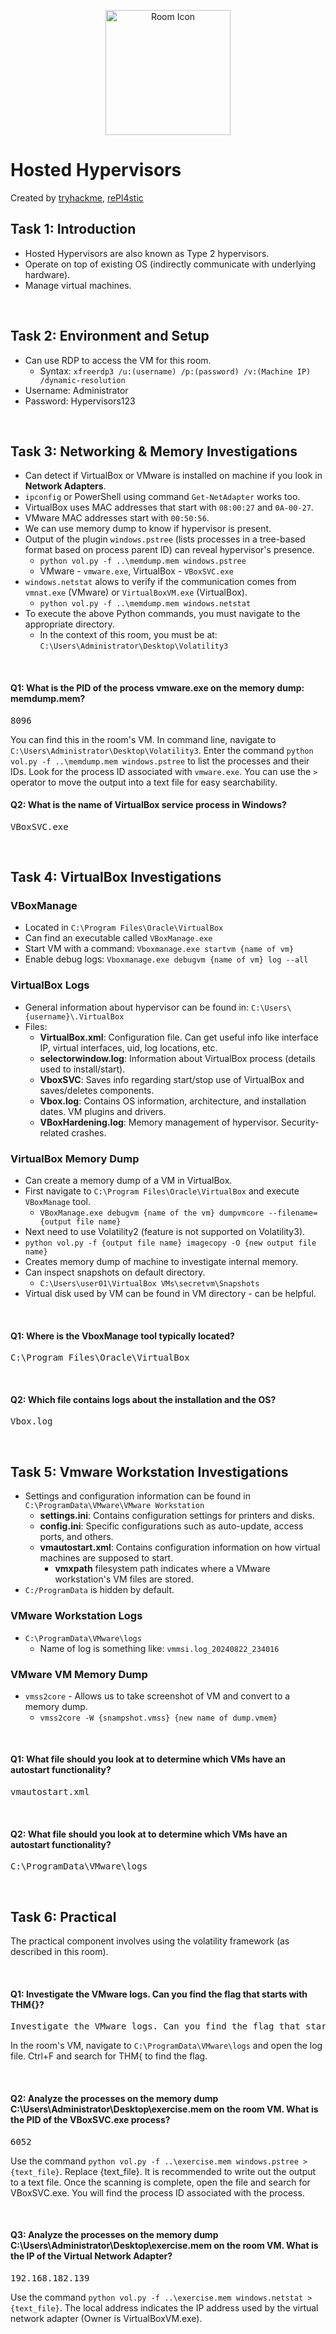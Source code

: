<p align="center">
  <img src="https://tryhackme-images.s3.amazonaws.com/room-icons/66264cef7bba67a6bbbe7179-1725231171975" alt="Room Icon" width="200"/>
</p>

# Hosted Hypervisors
Created by <a href="https://tryhackme.com/p/tryhackme">tryhackme</a>, <a href="https://tryhackme.com/p/rePl4stic">rePl4stic</a>

## Task 1: Introduction
- Hosted Hypervisors are also known as Type 2 hypervisors.
- Operate on top of existing OS (indirectly communicate with underlying hardware).
- Manage virtual machines.

<br>

## Task 2: Environment and Setup
- Can use RDP to access the VM for this room.
  - Syntax: ```xfreerdp3 /u:(username) /p:(password) /v:(Machine IP) /dynamic-resolution``` 
- Username: Administrator
- Password: Hypervisors123

<br>

## Task 3: Networking & Memory Investigations
- Can detect if VirtualBox or VMware is installed on machine if you look in **Network Adapters**.
- ```ipconfig``` or PowerShell using command ```Get-NetAdapter``` works too.
- VirtualBox uses MAC addresses that start with ```08:00:27``` and ```0A-00-27```.
- VMware MAC addresses start with ```00:50:56```.
- We can use memory dump to know if hypervisor is present.
- Output of the plugin ```windows.pstree``` (lists processes in a tree-based format based on process parent ID) can reveal hypervisor's presence.
  - ```python vol.py -f ..\memdump.mem windows.pstree```
  - VMware - ```vmware.exe```, VirtualBox - ```VBoxSVC.exe```
- ```windows.netstat``` alows to verify if the communication comes from ```vmnat.exe``` (VMware) or ```VirtualBoxVM.exe``` (VirtualBox).
  - ```python vol.py -f ..\memdump.mem windows.netstat```
- To execute the above Python commands, you must navigate to the appropriate directory.
  - In the context of this room, you must be at: ```C:\Users\Administrator\Desktop\Volatility3```

<br>

#### Q1: What is the PID of the process vmware.exe on the memory dump: memdump.mem?
<pre>8096</pre>
You can find this in the room's VM. In command line, navigate to ```C:\Users\Administrator\Desktop\Volatility3```. Enter the command ```python vol.py -f ..\memdump.mem windows.pstree``` to list the processes and their IDs. Look for the process ID associated with ```vmware.exe```. You can use the ```>``` operator to move the output into a text file for easy searchability.
<br>

#### Q2: What is the name of VirtualBox service process in Windows?
<pre>VBoxSVC.exe</pre>

<br>

## Task 4: VirtualBox Investigations
### VBoxManage
- Located in ```C:\Program Files\Oracle\VirtualBox```
- Can find an executable called ```VBoxManage.exe```
- Start VM with a command: ```Vboxmanage.exe startvm {name of vm}```
- Enable debug logs: ```Vboxmanage.exe debugvm {name of vm} log --all```
### VirtualBox Logs
- General information about hypervisor can be found in: ```C:\Users\{username}\.VirtualBox```
- Files:
  - **VirtualBox.xml**: Configuration file. Can get useful info like interface IP, virtual interfaces, uid, log locations, etc.
  - **selectorwindow.log**: Information about VirtualBox process (details used to install/start).
  - **VboxSVC**: Saves info regarding start/stop use of VirtualBox and saves/deletes components.
  - **Vbox.log**: Contains OS information, architecture, and installation dates. VM plugins and drivers.
  - **VBoxHardening.log**: Memory management of hypervisor. Security-related crashes.
### VirtualBox Memory Dump
- Can create a memory dump of a VM in VirtualBox.
- First navigate to ```C:\Program Files\Oracle\VirtualBox``` and execute ```VBoxManage``` tool.
  -  ```VBoxManage.exe debugvm {name of the vm} dumpvmcore --filename={output file name}```
-  Next need to use Volatility2 (feature is not supported on Volatility3).
  - ```python vol.py -f {output file name} imagecopy -O {new output file name}```
  - Creates memory dump of machine to investigate internal memory.
- Can inspect snapshots on default directory.
  - ```C:\Users\user01\VirtualBox VMs\secretvm\Snapshots```
- Virtual disk used by VM can be found in VM directory - can be helpful.

<br>

#### Q1: Where is the VboxManage tool typically located?
<pre>C:\Program Files\Oracle\VirtualBox</pre>

<br>

#### Q2: Which file contains logs about the installation and the OS?
<pre>Vbox.log</pre>

<br>

## Task 5: Vmware Workstation Investigations
- Settings and configuration information can be found in ```C:\ProgramData\VMware\VMware Workstation```
  - **settings.ini**: Contains configuration settings for printers and disks.
  - **config.ini**: Specific configurations such as auto-update, access ports, and others.
  - **vmautostart.xml**: Contains configuration information on how virtual machines are supposed to start.
    - **vmxpath** filesystem path indicates where a VMware workstation's VM files are stored. 
- ```C:/ProgramData``` is hidden by default.
### VMware Workstation Logs
- ```C:\ProgramData\VMware\logs```
  - Name of log is something like: ```vmmsi.log_20240822_234016```
### VMware VM Memory Dump
- ```vmss2core``` - Allows us to take screenshot of VM and convert to a memory dump.
  - ```vmss2core -W {snampshot.vmss} {new name of dump.vmem}```

<br>

#### Q1: What file should you look at to determine which VMs have an autostart functionality?
<pre>vmautostart.xml</pre>

<br>

#### Q2: What file should you look at to determine which VMs have an autostart functionality?
<pre>C:\ProgramData\VMware\logs</pre>

<br>

## Task 6: Practical
The practical component involves using the volatility framework (as described in this room).

<br>

#### Q1: Investigate the VMware logs. Can you find the flag that starts with THM{}?
<pre>Investigate the VMware logs. Can you find the flag that starts with THM{}?</pre>
In the room's VM, navigate to ```C:\ProgramData\VMware\logs``` and open the log file. Ctrl+F and search for THM{ to find the flag.

<br>

#### Q2: Analyze the processes on the memory dump  C:\Users\Administrator\Desktop\exercise.mem on the room VM. What is the PID of the VBoxSVC.exe process?
<pre>6052</pre>
Use the command ```python vol.py -f ..\exercise.mem windows.pstree > {text_file}```. Replace {text_file}. It is recommended to write out the output to a text file. Once the scanning is complete, open the file and search for VBoxSVC.exe. You will find the process ID associated with the process.

<br>

#### Q3: Analyze the processes on the memory dump  C:\Users\Administrator\Desktop\exercise.mem on the room VM. What is the IP of the Virtual Network Adapter?
<pre>192.168.182.139</pre>
Use the command ```python vol.py -f ..\exercise.mem windows.netstat > {text_file}```. The local address indicates the IP address used by the virtual network adapter (Owner is VirtualBoxVM.exe).
